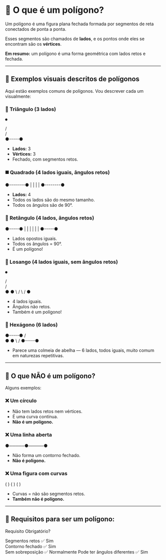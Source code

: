 # 📌 O que é um polígono?

Um polígono é uma figura plana fechada formada por segmentos de reta conectados de ponta a ponta.  

Esses segmentos são chamados de **lados**, e os pontos onde eles se encontram são os **vértices**.  

**Em resumo:** um polígono é uma forma geométrica com lados retos e fechada.  

---

## 🎨 Exemplos visuais descritos de polígonos

Aqui estão exemplos comuns de polígonos. Vou descrever cada um visualmente:  

### 🔺 Triângulo (3 lados)

    ●
   / \
  /   \
 ●-----●

- **Lados:** 3  
- **Vértices:** 3  
- Fechado, com segmentos retos.  

### ◼️ Quadrado (4 lados iguais, ângulos retos)

 ●--------●
 |        |
 |        |
 ●--------●

- **Lados:** 4  
- Todos os lados são do mesmo tamanho.  
- Todos os ângulos são de 90°.  

### 🔷 Retângulo (4 lados, ângulos retos)  

 ●-----●
 |     |
 |     |
 |     |
 ●-----●

- Lados opostos iguais.  
- Todos os ângulos = 90°.  
- É um polígono!  

### 🔷 Losango (4 lados iguais, sem ângulos retos)

    ●
   / \
  /   \
 ●     ●
  \   /
   \ /
    ●

- 4 lados iguais.  
- Ângulos não retos.  
- Também é um polígono!  

### 🔸 Hexágono (6 lados)

   ●-----●
  /       \
 ●         ●
  \       /
   ●-----●

- Parece uma colmeia de abelha — 6 lados, todos iguais, muito comum em naturezas repetitivas.  

---

## 🧱 O que NÃO é um polígono?

Alguns exemplos:  

### ❌ Um círculo  
- Não tem lados retos nem vértices.  
- É uma curva contínua.  
- **Não é um polígono.**  

### ❌ Uma linha aberta  

●─────●─────●

- Não forma um contorno fechado.  
- **Não é polígono.**  

### ❌ Uma figura com curvas

  (    )
 (      )
  (    )

- Curvas = não são segmentos retos.  
- **Também não é polígono.**  

---

## 📌 Requisitos para ser um polígono:

  Requisito                     Obrigatório?   

  Segmentos retos               ✅ Sim           
  Contorno fechado              ✅ Sim         
  Sem sobreposição              ✅ Normalmente 
  Pode ter ângulos diferentes   ✅ Sim     